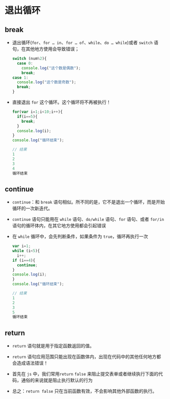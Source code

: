 # 退出循环

## break

*   退出循环(`for`、`for … in`、`for … of`、`while`、`do … while`)或者 `switch` 语句，在其他地方使用会导致错误；

    ```javascript
    switch (num%2){
      case 0:
        console.log("这个数是偶数");
        break;
    case 1:
      console.log("这个数是奇数");
      break;
    }
    ```

*   直接退出 `for` 这个循环。这个循环将不再被执行！

    ```javascript
    for(var i=1;i<10;i++){
      if(i==5){
        break;
      }
      console.log(i);
    }
    console.log("循环结束");

    // 结果
    1
    2
    3
    4
    循环结束
    ```

## continue

*   `continue`：和 `break` 语句相似。所不同的是，它不是退出一个循环，而是开始循环的一次新迭代。

*   `continue` 语句只能用在 `while` 语句、`do/while` 语句、`for` 语句、或者 `for/in` 语句的循环体内，在其它地方使用都会引起错误

*   在 `while` 循环中，会先判断条件，如果条件为 `true`，循环再执行一次

    ```javascript
    var i=1;
    while (i<5){
      i++;
    if (i==4){
      continue;
    }
    console.log(i);
    }
    console.log("循环结束");

    // 结果
    1
    2
    3
    5
    循环结束
    ```

## return

*   `return` 语句就是用于指定函数返回的值。

*   `return` 语句应用范围只能出现在函数体内，出现在代码中的其他任何地方都会造成语法错误！

*   首先在 `js` 中，我们常用`return` `false` 来阻止提交表单或者继续执行下面的代码，通俗的来说就是阻止执行默认的行为

*   总之：`return false` 只在当前函数有效，不会影响其他外部函数的执行。
